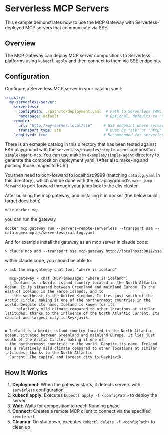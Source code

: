 # Serverless MCP Servers

This example demonstrates how to use the MCP Gateway with Serverless-deployed MCP servers that communicate via SSE.

## Overview

The MCP Gateway can deploy MCP server compositions to Serverless platforms using `kubectl apply` and then connect to them via SSE endpoints. 

## Configuration

Configure a Serverless MCP server in your catalog.yaml:

```yaml
registry:
  my-serverless-server:
    serverless:
      configPath: ./path/to/deployment.yaml  # Path to Serverless YAML config, see below for how to generate for simple-agent-mcp
      namespace: default                     # Optional, defaults to "default"
    remote:
      url: "http://my-server.local/sse"     # SSE endpoint where server will be reachable
      transport_type: sse                    # Must be "sse" or "http"
    longLived: true                         # Recommended for serverless servers
```

There is an exmaple catalog in this directory that has been tested against EKS playground with the `serverless/examples/simple-agent` composition `simple-agent-mcp`. You can use make in `examples/simple-agent` directory to generate the composition deployment yaml. (After also make-ing and pushing those images to ECR.)

You then need to port-forward to localhost:9999 (matching `catalog.yaml` in this directory), which can be done with the eks-playground's `make jump-forward` to port forward through your jump box to the eks cluster.

After building the mcp gateway, and installing it in docker (the below build target does both)

```
make docker-mcp
```

you can run the gateway

```
docker mcp gateway run --servers=remote-serverless --transport sse --catalog=examples/serverless/catalog.yaml
```

And for example install the gateway as an mcp server in claude code:

```
> claude mcp add --transport sse mcp-gateway http://localhost:8811/sse
```

within claude code, you should be able to:

```
> ask the mcp-gateway chat tool "where is iceland"

  mcp-gateway - chat (MCP)(message: "where is iceland")
  ⎿ Iceland is a Nordic island country located in the North Atlantic Ocean. It is situated between Greenland and mainland Europe. To the east of Iceland is the Faroe Islands, and to 
    the southeast is the United Kingdom. It lies just south of the Arctic Circle, making it one of the northernmost countries in the world. Despite its name, Iceland is known for its
     relatively mild climate compared to other locations at similar latitudes, thanks to the influence of the North Atlantic Current. Its capital and largest city is Reykjavík.


⏺ Iceland is a Nordic island country located in the North Atlantic Ocean, situated between Greenland and mainland Europe. It lies just south of the Arctic Circle, making it one of
  the northernmost countries in the world. Despite its name, Iceland has a relatively mild climate compared to other locations at similar latitudes, thanks to the North Atlantic
  Current. The capital and largest city is Reykjavík.
```

## How It Works

1. **Deployment**: When the gateway starts, it detects servers with `serverless` configuration
2. **kubectl apply**: Executes `kubectl apply -f <configPath>` to deploy the server
3. **Wait**: Waits for composition to reach Running phase
4. **Connect**: Creates a remote MCP client to connect via the specified `remote.url`
5. **Cleanup**: On shutdown, executes `kubectl delete -f <configPath>` to clean up

